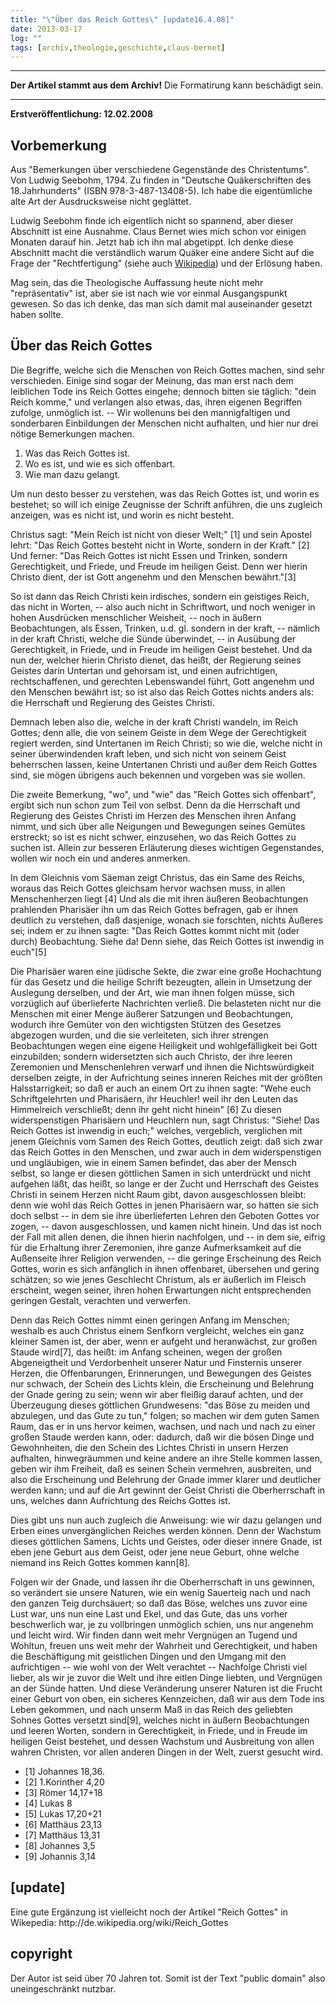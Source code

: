 ```yaml
---
title: "\"Über das Reich Gottes\" [update16.4.08]"
date: 2013-03-17
log: ""
tags: [archiv,theologie,geschichte,claus-bernet]
---
```

<hr><b>Der Artikel stammt aus dem Archiv!</b> Die Formatirung kann beschädigt sein.<hr>

<b>Erstveröffentlichung: 12.02.2008</b>

<h2>Vorbemerkung</h2>
Aus "Bemerkungen über verschiedene Gegenstände des Christentums". Von Ludwig Seebohm, 1794. Zu finden in "Deutsche Quäkerschriften des 18.Jahrhunderts" (ISBN 978-3-487-13408-5). Ich habe die  eigentümliche alte Art der Ausdrucksweise nicht geglättet.

Ludwig Seebohm finde ich eigentlich nicht so spannend, aber dieser Abschnitt ist eine Ausnahme. Claus Bernet wies mich schon vor einigen Monaten darauf hin. Jetzt hab ich ihn mal abgetippt. Ich denke diese Abschnitt macht die verständlich warum Quäker eine andere Sicht auf die Frage der "Rechtfertigung" (siehe auch <a href="http://de.wikipedia.org/wiki/Rechtfertigung_(Theologie)">Wikipedia</a>) und der Erlösung haben. 

Mag sein, das die Theologische Auffassung heute nicht mehr "repräsentativ" ist, aber sie ist nach wie vor einmal Ausgangspunkt gewesen. So das ich denke, das man sich damit mal auseinander gesetzt haben sollte.

<h2>Über das Reich Gottes</h2>

Die Begriffe, welche sich die Menschen von Reich Gottes machen, sind sehr verschieden. Einige sind sogar der Meinung, das man erst nach dem leiblichen Tode ins Reich Gottes eingehe; dennoch bitten sie täglich: "dein Reich komme," und verlangen also etwas, das, ihren eigenen Begriffen zufolge, unmöglich ist. -- Wir wollenuns bei den mannigfaltigen und sonderbaren Einbildungen der Menschen nicht aufhalten, und hier nur drei nötige Bemerkungen machen.

1. Was das Reich Gottes ist.
2. Wo es ist, und wie es sich offenbart.
3. Wie man dazu gelangt.

Um nun desto besser zu verstehen, was das Reich Gottes ist, und worin es bestehet; so will ich einige Zeugnisse der Schrift anführen, die uns zugleich anzeigen, was es nicht ist, und worin es nicht besteht.

Christus sagt: "Mein Reich ist nicht von dieser Welt;" [1] und sein Apostel lehrt: "Das Reich Gottes besteht nicht in Worte, sondern in der Kraft." [2] Und ferner: "Das Reich Gottes ist nicht Essen und Trinken, sondern Gerechtigkeit, und Friede, und Freude im heiligen Geist. Denn wer hierin Christo dient, der ist Gott angenehm und den Menschen bewährt."[3]

So ist dann das Reich Christi kein irdisches, sondern ein geistiges Reich, das nicht in Worten, -- also auch nicht in Schriftwort, und noch weniger in hohen Ausdrücken menschlicher Weisheit, -- noch in äußern Beobachtungen, als Essen, Trinken, u.d. gl. sondern in der kraft, -- nämlich in der kraft Christi, welche die Sünde überwindet, -- in Ausübung der Gerechtigkeit, in Friede, und in Freude im heiligen Geist bestehet. Und da nun der, welcher hierin Christo dienet, das heißt, der Regierung seines Geistes darin Untertan und gehorsam ist, und einen aufrichtigen, rechtschaffenen, und gerechten Lebenswandel führt, Gott angenehm und den Menschen bewährt ist; so ist also das Reich Gottes nichts anders als: die Herrschaft und Regierung des Geistes Christi.

Demnach leben also die, welche in der kraft Christi wandeln, im Reich Gottes; denn alle, die von seinem Geiste in dem Wege der Gerechtigkeit regiert werden, sind Untertanen im Reich Christi; so wie die, welche nicht in seiner überwindenden kraft leben, und sich nicht von seinem Geist beherrschen lassen, keine Untertanen Christi und außer dem Reich Gottes sind, sie mögen übrigens auch bekennen und vorgeben was sie wollen.

Die zweite Bemerkung, "wo", und "wie" das "Reich Gottes sich offenbart", ergibt sich nun schon zum Teil von selbst. Denn da die Herrschaft und Regierung des Geistes Christi im Herzen des Menschen ihren Anfang nimmt, und sich über alle Neigungen und Bewegungen seines Gemütes erstreckt; so ist es nicht schwer, einzusehen, wo das Reich Gottes zu suchen ist. Allein zur besseren Erläuterung dieses wichtigen Gegenstandes, wollen wir noch ein und anderes anmerken.

In dem Gleichnis vom Säeman zeigt Christus, das ein Same des Reichs, woraus das Reich Gottes gleichsam hervor wachsen muss, in allen Menschenherzen liegt [4] Und als die mit ihren äußeren Beobachtungen prahlenden Pharisäer ihn um das Reich Gottes befragen, gab er ihnen deutlich zu verstehen, daß dasjenige, wonach sie forschten, nichts Äußeres sei; indem er zu ihnen sagte: "Das Reich Gottes kommt nicht mit (oder durch) Beobachtung. Siehe da! Denn siehe, das Reich Gottes ist inwendig in euch"[5]

Die Pharisäer waren eine jüdische Sekte, die zwar eine große Hochachtung für das Gesetz und die heilige Schrift bezeugten, allein in Umsetzung der Auslegung derselben, und der Art, wie man ihnen folgen müsse, sich vorzüglich auf überlieferte Nachrichten verließ. Die belasteten nicht nur  die Menschen mit einer Menge äußerer Satzungen und Beobachtungen, wodurch ihre Gemüter von den wichtigsten Stützen des Gesetzes abgezogen wurden, und die sie verleiteten, sich ihrer strengen Beobachtungen wegen eine eigene Heiligkeit und wohlgefälligkeit bei Gott einzubilden; sondern widersetzten sich auch Christo, der ihre leeren Zeremonien und Menschenlehren verwarf und ihnen die Nichtswürdigkeit derselben zeigte, in der Aufrichtung seines inneren Reiches mit der größten Halsstarrigkeit; so daß er auch an einem Ort zu ihnen sagte: "Wehe euch Schriftgelehrten und Pharisäern, ihr Heuchler! weil ihr den Leuten das Himmelreich verschließt; denn ihr geht nicht hinein" [6] Zu diesen widerspenstigen Pharisäern und Heuchlern nun, sagt Christus: "Siehe! Das Reich Gottes ist inwendig in euch;" welches, vergeblich, verglichen mit jenem Gleichnis vom Samen des Reich Gottes, deutlich zeigt: daß sich zwar das Reich Gottes in den Menschen, und zwar auch in dem widerspenstigen und ungläubigen, wie in einem Samen befindet, das aber der Mensch selbst, so lange er diesen göttlichen Samen in sich unterdrückt und nicht aufgehen läßt, das heißt, so lange er der Zucht und Herrschaft des Geistes Christi in seinem Herzen nicht Raum gibt, davon ausgeschlossen bleibt: denn wie wohl das Reich Gottes in jenen Pharisäern war, so hatten sie sich doch selbst -- in dem sie ihre überlieferten Lehren den Geboten Gottes vor zogen, -- davon ausgeschlossen, und kamen nicht hinein. Und das ist noch der Fall mit allen denen, die ihnen hierin nachfolgen, und -- in dem sie, eifrig für die Erhaltung ihrer Zeremonien, ihre ganze Aufmerksamkeit auf die Außenseite ihrer Religion verwenden, -- die geringe Erscheinung des Reich Gottes, worin es sich anfänglich in ihnen offenbaret, übersehen und gering schätzen; so wie jenes Geschlecht Christum, als er äußerlich im Fleisch erscheint, wegen seiner, ihren hohen Erwartungen nicht entsprechenden geringen Gestalt, verachten und verwerfen.

Denn das Reich Gottes nimmt einen geringen Anfang im Menschen; weshalb es auch Christus einem Senfkorn vergleicht, welches ein ganz kleiner Samen ist, der aber, wenn er aufgeht und heranwächst, zur großen Staude wird[7], das heißt: im Anfang scheinen, wegen der großen Abgeneigtheit und Verdorbenheit unserer Natur und Finsternis unserer Herzen, die Offenbarungen, Erinnerungen, und Bewegungen des Geistes nur schwach, der Schein des Lichts klein, die Erscheinung und Belehrung der Gnade gering zu sein; wenn wir aber fleißig darauf achten, und der Überzeugung dieses göttlichen Grundwesens: "das Böse zu meiden  und abzulegen, und das Gute zu tun," folgen; so machen wir dem guten Samen Raum, das er in uns hervor keimen, wachsen, und nach und nach zu einer großen Staude werden kann, oder: dadurch, daß wir die bösen Dinge und Gewohnheiten, die den Schein des Lichtes Christi in unsern Herzen aufhalten, hinwegräummen und keine andere an ihre Stelle kommen lassen, geben wir ihm Freiheit, daß es seinen Schein vermehren, ausbreiten, und also die Erscheinung und Belehrung der Gnade immer klarer und deutlicher werden kann; und auf die Art gewinnt der Geist Christi die Oberherrschaft in uns, welches dann Aufrichtung des Reichs Gottes ist.

Dies gibt uns nun auch zugleich die Anweisung: wie wir dazu gelangen und Erben  eines unvergänglichen Reiches werden können. Denn der Wachstum dieses göttlichen Samens, Lichts und Geistes, oder dieser innere Gnade, ist eben jene Geburt aus dem Geist, oder jene neue Geburt, ohne welche niemand ins Reich Gottes kommen kann[8].

Folgen wir der Gnade, und lassen ihr die Oberherrschaft in uns gewinnen, so verändert sie unsere Naturen, wie ein wenig Sauerteig nach und nach den ganzen Teig  durchsäuert; so daß das Böse, welches uns zuvor eine Lust war, uns nun eine Last und Ekel, und das Gute, das uns vorher beschwerlich war, je zu vollbringen unmöglich schien, uns nur angenehm und leicht wird. Wir finden dann weit mehr Vergnügen an Tugend und Wohltun, freuen uns weit mehr der Wahrheit und Gerechtigkeit, und haben die Beschäftigung mit geistlichen Dingen und den Umgang mit den aufrichtigen  -- wie wohl von der Welt verachtet -- Nachfolge Christi viel lieber, als wir je zuvor die Welt und ihre eitlen Dinge liebten, und Vergnügen an der Sünde hatten. Und diese Veränderung unserer Naturen ist die Frucht einer Geburt von oben, ein sicheres Kennzeichen, daß wir aus dem Tode ins Leben gekommen, und nach unserm Maß in das Reich des geliebten Sohnes Gottes versetzt sind[9], welches nicht in äußern Beobachtungen und leeren Worten, sondern in Gerechtigkeit, in Friede, und in Freude im heiligen Geist bestehet, und dessen Wachstum und Ausbreitung von allen wahren Christen, vor allen anderen Dingen in der Welt, zuerst gesucht wird.

  * [1] Johannes 18,36.
  * [2] 1.Korinther 4,20
  * [3] Römer 14,17+18
  * [4] Lukas 8
  * [5] Lukas 17,20+21
  * [6] Matthäus 23,13
  * [7] Matthäus 13,31
  * [8] Johannes 3,5
  * [9] Johannis 3,14

<h2>[update]</h2>
Eine gute Ergänzung ist vielleicht noch der Artikel "Reich Gottes" in Wikepedia:
http://de.wikipedia.org/wiki/Reich_Gottes


<h2>copyright</h2>

Der Autor ist seid über 70 Jahren tot. Somit ist der Text "public domain" also uneingeschränkt nutzbar.
